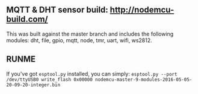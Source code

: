 ## MQTT & DHT sensor build:  http://nodemcu-build.com/

This was built against the master branch and includes the following modules:
dht, file, gpio, mqtt, node, tmr, uart, wifi, ws2812.

## RUNME

If you've got `esptool.py` installed, you can simply:
`esptool.py --port /dev/ttyUSB0 write_flash 0x00000 nodemcu-master-9-modules-2016-05-05-20-09-20-integer.bin`

